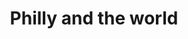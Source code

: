 ---
pid: rs362
title: Philly and the world
location_transcription: Rittenhouse Square or Gayborhood
coordinates: 
zipcode: '19103'
gen_neighborhood: Center City
neighborhood: Rittenhouse Square,Avenue of The Arts,Logan Square,Fitler Square
outside_phl: 
age: '23'
age_range: 20-29
instagram: 
image_file_name: rs_362.jpg
proposal_transcription: |-
  Philadelphia Phaces - capturing the endless unique smiles of the city's residents
  cultures, struggles, victories, stories celebrations unite.
  I have traveled to countries all over the world and have never experienced a city as divers, vibrant and resilient as Philadelphia.
topic: Inclusivity,Unity,Uplifting
topic_summary: 0, 0, 0, 0
type: Other No Form
keywords_other: residents, smiles, struggles, victories, stories, celebrations
credit: Sharmila Choudhury, Temple U
image_labels: 
twitter: 
facebook: 
permalink: "/monuments/rs362/"
layout: item-page
---